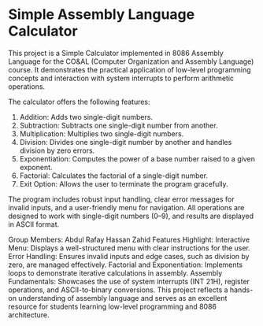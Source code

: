 # Simple Assembly Language Calculator
This project is a Simple Calculator implemented in 8086 Assembly Language for the CO&AL (Computer Organization and Assembly Language) course. It demonstrates the practical application of low-level programming concepts and interaction with system interrupts to perform arithmetic operations.

The calculator offers the following features:

1. Addition: Adds two single-digit numbers.
2. Subtraction: Subtracts one single-digit number from another.
3. Multiplication: Multiplies two single-digit numbers.
4. Division: Divides one single-digit number by another and handles division by zero errors.
5. Exponentiation: Computes the power of a base number raised to a given exponent.
6. Factorial: Calculates the factorial of a single-digit number.
7. Exit Option: Allows the user to terminate the program gracefully.

The program includes robust input handling, clear error messages for invalid inputs, and a user-friendly menu for navigation. All operations are designed to work with single-digit numbers (0–9), and results are displayed in ASCII format.

Group Members:
Abdul Rafay
Hassan Zahid 
Features Highlight:
Interactive Menu: Displays a well-structured menu with clear instructions for the user.
Error Handling: Ensures invalid inputs and edge cases, such as division by zero, are managed effectively.
Factorial and Exponentiation: Implements loops to demonstrate iterative calculations in assembly.
Assembly Fundamentals: Showcases the use of system interrupts (INT 21H), register operations, and ASCII-to-binary conversions.
This project reflects a hands-on understanding of assembly language and serves as an excellent resource for students learning low-level programming and 8086 architecture.

